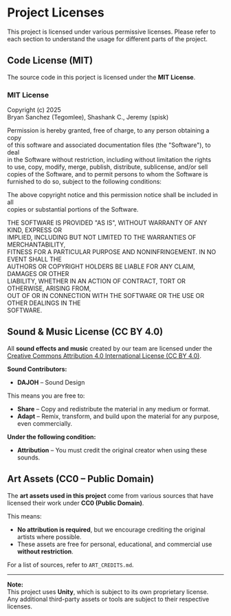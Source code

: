 # Project Licenses
This project is licensed under various permissive licenses. Please refer to each section to understand the usage for different parts of the project.

## Code License (MIT)
The source code in this porject is licensed under the **MIT License**.

### MIT License

Copyright (c) 2025  
Bryan Sanchez (Tegomlee), Shashank C., Jeremy (spisk)  

Permission is hereby granted, free of charge, to any person obtaining a copy  
of this software and associated documentation files (the "Software"), to deal  
in the Software without restriction, including without limitation the rights  
to use, copy, modify, merge, publish, distribute, sublicense, and/or sell  
copies of the Software, and to permit persons to whom the Software is  
furnished to do so, subject to the following conditions:  

The above copyright notice and this permission notice shall be included in all  
copies or substantial portions of the Software.  

THE SOFTWARE IS PROVIDED "AS IS", WITHOUT WARRANTY OF ANY KIND, EXPRESS OR  
IMPLIED, INCLUDING BUT NOT LIMITED TO THE WARRANTIES OF MERCHANTABILITY,  
FITNESS FOR A PARTICULAR PURPOSE AND NONINFRINGEMENT. IN NO EVENT SHALL THE  
AUTHORS OR COPYRIGHT HOLDERS BE LIABLE FOR ANY CLAIM, DAMAGES OR OTHER  
LIABILITY, WHETHER IN AN ACTION OF CONTRACT, TORT OR OTHERWISE, ARISING FROM,  
OUT OF OR IN CONNECTION WITH THE SOFTWARE OR THE USE OR OTHER DEALINGS IN THE  
SOFTWARE.  

## Sound & Music License (CC BY 4.0)
All **sound effects and music** created by our team are licensed under the  
[Creative Commons Attribution 4.0 International License (CC BY 4.0)](https://creativecommons.org/licenses/by/4.0/).

**Sound Contributors:**
- **DAJOH** – Sound Design  

This means you are free to:
- **Share** – Copy and redistribute the material in any medium or format.  
- **Adapt** – Remix, transform, and build upon the material for any purpose, even commercially.  

**Under the following condition:**
- **Attribution** – You must credit the original creator when using these sounds.  

## Art Assets (CC0 – Public Domain)
The **art assets used in this project** come from various sources that have licensed their work under **CC0 (Public Domain)**.  

This means:
- **No attribution is required**, but we encourage crediting the original artists where possible.
- These assets are free for personal, educational, and commercial use **without restriction**.  

For a list of sources, refer to `ART_CREDITS.md`.

---

**Note:**  
This project uses **Unity**, which is subject to its own proprietary license.  
Any additional third-party assets or tools are subject to their respective licenses.
